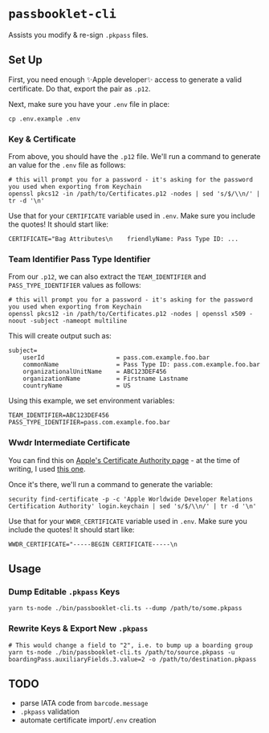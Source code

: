# `passbooklet-cli`

Assists you modify & re-sign `.pkpass` files.

## Set Up

First, you need enough ✨Apple developer✨ access to generate a valid certificate. Do that, export the pair as `.p12`.

Next, make sure you have your `.env` file in place:

```
cp .env.example .env
```

### Key & Certificate

From above, you should have the `.p12` file. We'll run a command to generate an value for the `.env` file as follows:

```
# this will prompt you for a password - it's asking for the password you used when exporting from Keychain
openssl pkcs12 -in /path/to/Certificates.p12 -nodes | sed 's/$/\\n/' | tr -d '\n'
```

Use that for your `CERTIFICATE` variable used in `.env`. Make sure you include the quotes! It should start like:

```
CERTIFICATE="Bag Attributes\n    friendlyName: Pass Type ID: ...
```

### Team Identifier Pass Type Identifier

From our `.p12`, we can also extract the `TEAM_IDENTIFIER` and `PASS_TYPE_IDENTIFIER` values as follows:

```
# this will prompt you for a password - it's asking for the password you used when exporting from Keychain
openssl pkcs12 -in /path/to/Certificates.p12 -nodes | openssl x509 -noout -subject -nameopt multiline
```

This will create output such as:

```
subject=
    userId                    = pass.com.example.foo.bar
    commonName                = Pass Type ID: pass.com.example.foo.bar
    organizationalUnitName    = ABC123DEF456
    organizationName          = Firstname Lastname
    countryName               = US
```

Using this example, we set environment variables:

```
TEAM_IDENTIFIER=ABC123DEF456
PASS_TYPE_IDENTIFIER=pass.com.example.foo.bar
```

### Wwdr Intermediate Certificate

You can find this on [Apple's Certificate Authority page](https://www.apple.com/certificateauthority/) - at the time of writing, I used [this one](https://www.apple.com/certificateauthority/AppleWWDRCAG3.cer).

Once it's there, we'll run a command to generate the variable:

```
security find-certificate -p -c 'Apple Worldwide Developer Relations Certification Authority' login.keychain | sed 's/$/\\n/' | tr -d '\n'
```

Use that for your `WWDR_CERTIFICATE` variable used in `.env`. Make sure you include the quotes! It should start like:

```
WWDR_CERTIFICATE="-----BEGIN CERTIFICATE-----\n
```

## Usage

### Dump Editable `.pkpass` Keys

```
yarn ts-node ./bin/passbooklet-cli.ts --dump /path/to/some.pkpass
```

### Rewrite Keys & Export New `.pkpass`

```
# This would change a field to "2", i.e. to bump up a boarding group
yarn ts-node ./bin/passbooklet-cli.ts /path/to/source.pkpass -u boardingPass.auxiliaryFields.3.value=2 -o /path/to/destination.pkpass
```

## TODO

- parse IATA code from `barcode.message`
- `.pkpass` validation
- automate certificate import/`.env` creation
